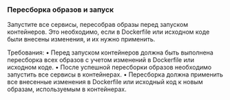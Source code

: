 
### Пересборка образов и запуск

Запустите все сервисы, пересобрав образы перед запуском контейнеров. Это необходимо, если в Dockerfile или исходном коде были внесены изменения, и их нужно применить.

Требования:
•	Перед запуском контейнеров должна быть выполнена пересборка всех образов с учетом изменений в Dockerfile или исходном коде.
•	После успешной пересборки образов необходимо запустить все сервисы в контейнерах.
•	Пересборка должна применить все внесенные изменения в Dockerfile или исходный код к новым образам, используемым в контейнерах.